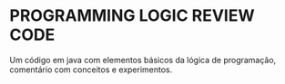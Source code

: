 # PROGRAMMING LOGIC REVIEW CODE

  Um código em java com elementos básicos da lógica de programação, comentário com conceitos e experimentos.
